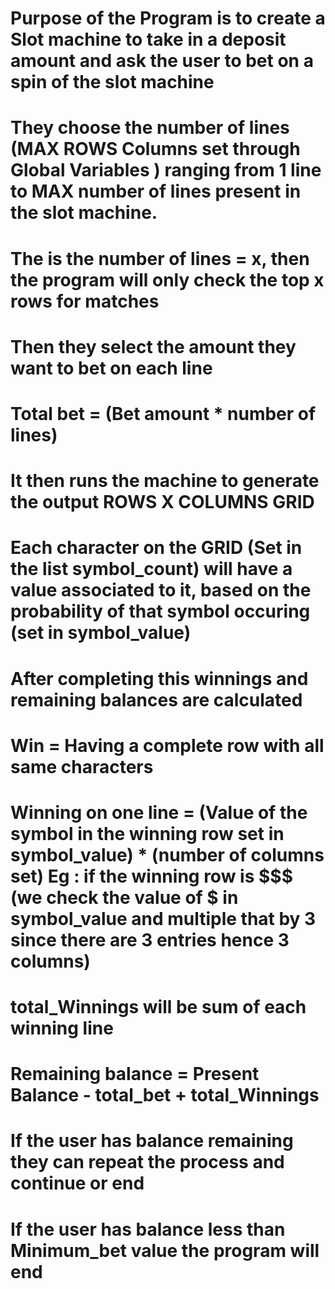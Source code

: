 # Purpose of the Program is to create a Slot machine to take in a deposit amount and ask the user to bet on a spin of the slot machine


# They choose the number of lines (MAX ROWS Columns set through Global Variables ) ranging from 1 line to MAX number of lines present in the slot machine.
# The is the number of lines = x, then the program will only check the top x rows for matches
# Then they select the amount they want to bet on each line
# Total bet = (Bet amount * number of lines)
# It then runs the machine to generate the output ROWS X COLUMNS GRID
# Each character on the GRID (Set in the list symbol_count) will have a value associated to it, based on the probability of that symbol occuring (set in symbol_value)
# After completing this winnings and remaining balances are calculated
# Win = Having a complete row with all same characters
# Winning on one line  = (Value of the symbol in the winning row set in symbol_value) * (number of columns set) Eg : if the winning row is $$$ (we check the value of $ in symbol_value and multiple that by 3 since there are 3 entries hence 3 columns) 
# total_Winnings will be sum of each winning line
# Remaining balance = Present Balance - total_bet + total_Winnings 
# If the user has balance remaining they can repeat the process and continue or end
# If the user has balance less than Minimum_bet value the program will end
